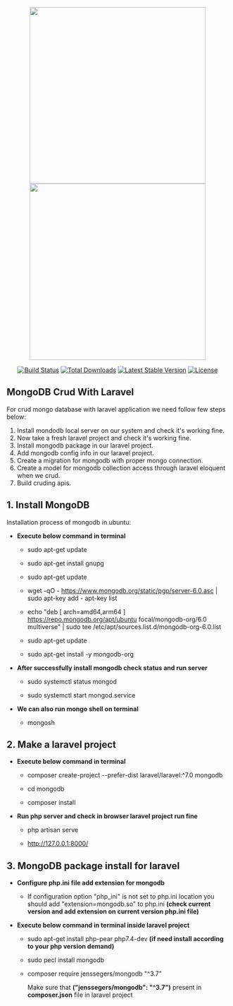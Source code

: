 <p align="center">
<a href="https://laravel.com" target="_blank">
<img src="https://raw.githubusercontent.com/laravel/art/master/logo-lockup/5%20SVG/2%20CMYK/1%20Full%20Color/laravel-logolockup-cmyk-red.svg" width="400">
</a>
<a href="https://www.mongodb.com/" target="_blank">
<img src="https://webimages.mongodb.com/_com_assets/cms/kuyjf3vea2hg34taa-horizontal_default_slate_blue.svg?auto=format%252Ccompress" width="400">
</a>
</p>

<p align="center">
<a href="https://travis-ci.org/laravel/framework"><img src="https://travis-ci.org/laravel/framework.svg" alt="Build Status"></a>
<a href="https://packagist.org/packages/laravel/framework"><img src="https://poser.pugx.org/laravel/framework/d/total.svg" alt="Total Downloads"></a>
<a href="https://packagist.org/packages/laravel/framework"><img src="https://poser.pugx.org/laravel/framework/v/stable.svg" alt="Latest Stable Version"></a>
<a href="https://packagist.org/packages/laravel/framework"><img src="https://poser.pugx.org/laravel/framework/license.svg" alt="License"></a>
</p>


## MongoDB Crud With Laravel

For crud mongo database with laravel application we need follow few steps below:

1. Install mondodb local server on our system and check it's working fine.
2. Now take a fresh laravel project and check it's working fine.
3. Install mongodb package in our laravel project.
4. Add mongodb config info in our laravel project.
5. Create a migration for mongodb with proper mongo connection.
6. Create a model for mongodb collection access through laravel eloquent when we crud.
7. Build cruding apis.


## 1. Install MongoDB
Installation process of mongodb in ubuntu:

* **Execute below command in terminal**

    - sudo apt-get update

    - sudo apt-get install gnupg

    - sudo apt-get update

    - wget -qO - https://www.mongodb.org/static/pgp/server-6.0.asc | sudo apt-key add - apt-key list

    - echo "deb [ arch=amd64,arm64 ] https://repo.mongodb.org/apt/ubuntu focal/mongodb-org/6.0 multiverse" | sudo tee /etc/apt/sources.list.d/mongodb-org-6.0.list

    - sudo apt-get update

    - sudo apt-get install -y mongodb-org

* **After successfully install mongodb check status and run server**

    - sudo systemctl status mongod

    - sudo systemctl start mongod.service

* **We can also run mongo shell on terminal**

    - mongosh


## 2. Make a laravel project

* **Execute below command in terminal**

    - composer create-project --prefer-dist laravel/laravel:^7.0 mongodb

    - cd mongodb

    - composer install

* **Run php server and check in browser laravel project run fine**

    - php artisan serve

    - http://127.0.0.1:8000/


## 3. MongoDB package install for laravel 

* **Configure php.ini file add extension for mongodb**

    - If configuration option "php_ini" is not set to php.ini location you should add "extension=mongodb.so" to php.ini **(check current version and add extension on current version php.ini file)**

* **Execute below command in terminal inside laravel project**

    - sudo apt-get install php-pear php7.4-dev **(if need install according to your php version demand)**

    - sudo pecl install mongodb

    - composer require jenssegers/mongodb "^3.7"

        Make sure that **("jenssegers/mongodb": "^3.7")** present in **composer.json** file in laravel project
